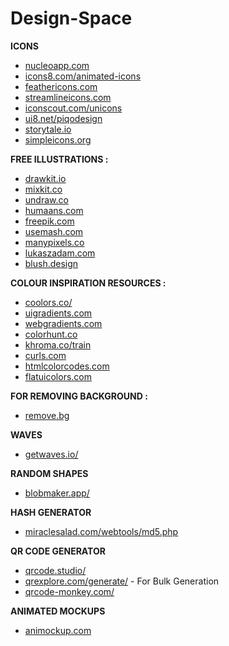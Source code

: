 # Design-Space

**ICONS**
- [nucleoapp.com](https://nucleoapp.com/)
- [icons8.com/animated-icons](https://icons8.com/animated-icons)
- [feathericons.com](https://feathericons.com/)
- [streamlineicons.com](https://streamlineicons.com/)
- [iconscout.com/unicons](https://iconscout.com/unicons)
- [ui8.net/piqodesign](https://ui8.net/piqodesign)
- [storytale.io](https://storytale.io/)
- [simpleicons.org](https://simpleicons.org/)

**FREE ILLUSTRATIONS :**
* [drawkit.io](https://drawkit.io)
* [mixkit.co](https://mixkit.co)
* [undraw.co](https://undraw.co)
* [humaans.com](https://humaans.com)
* [freepik.com](https://freepik.com)
* [usemash.com](https://usemash.com)
* [manypixels.co](https://manypixels.co)
* [lukaszadam.com](https://lukaszadam.com/illustrations)
* [blush.design](https://blush.design/)

**COLOUR INSPIRATION RESOURCES :**
* [coolors.co/](https://coolors.co/)
* [uigradients.com](https://uigradients.com)
* [webgradients.com](https://webgradients.com)
* [colorhunt.co](https://colorhunt.co)
* [khroma.co/train](https://khroma.co/train)
* [curls.com](https://curls.com)
* [htmlcolorcodes.com](https://htmlcolorcodes.com/)
* [flatuicolors.com](https://flatuicolors.com/)

**FOR REMOVING BACKGROUND :**
* [remove.bg](https://www.remove.bg/)

**WAVES**
* [getwaves.io/](https://getwaves.io/)

**RANDOM SHAPES**
* [blobmaker.app/](https://www.blobmaker.app/)

**HASH GENERATOR**
* [miraclesalad.com/webtools/md5.php](https://www.miraclesalad.com/webtools/md5.php)

**QR CODE GENERATOR**
* [qrcode.studio/](https://qrcode.studio/)
* [qrexplore.com/generate/](https://qrexplore.com/generate/) - For Bulk Generation
* [qrcode-monkey.com/](https://www.qrcode-monkey.com/)

**ANIMATED MOCKUPS**
* [animockup.com](https://animockup.com/)
